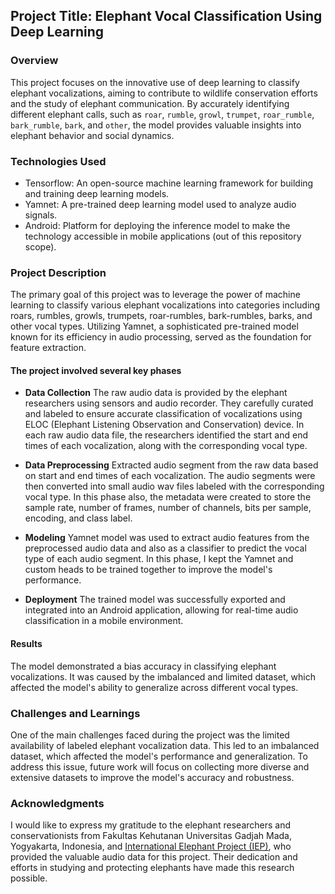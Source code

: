## Project Title: Elephant Vocal Classification Using Deep Learning

### Overview
This project focuses on the innovative use of deep learning to classify elephant vocalizations, aiming to contribute to wildlife conservation efforts and the study of elephant communication. By accurately identifying different elephant calls, such as `roar`, `rumble`, `growl`, `trumpet`, `roar_rumble`, `bark_rumble`, `bark`, and `other`, the model provides valuable insights into elephant behavior and social dynamics.

### Technologies Used
- Tensorflow: An open-source machine learning framework for building and training deep learning models.
- Yamnet: A pre-trained deep learning model used to analyze audio signals.
- Android: Platform for deploying the inference model to make the technology accessible in mobile applications (out of this repository scope).

### Project Description
The primary goal of this project was to leverage the power of machine learning to classify various elephant vocalizations into categories including roars, rumbles, growls, trumpets, roar-rumbles, bark-rumbles, barks, and other vocal types. Utilizing Yamnet, a sophisticated pre-trained model known for its efficiency in audio processing, served as the foundation for feature extraction.

#### The project involved several key phases

- **Data Collection**
The raw audio data is provided by the elephant researchers using sensors and audio recorder. They carefully curated and labeled to ensure accurate classification of vocalizations using ELOC (Elephant Listening Observation and Conservation) device. In each raw audio data file, the researchers identified the start and end times of each vocalization, along with the corresponding vocal type.

- **Data Preprocessing**
Extracted audio segment from the raw data based on start and end times of each vocalization. The audio segments were then converted into small audio wav files labeled with the corresponding vocal type. In this phase also, the metadata were created to store the sample rate, number of frames, number of channels, bits per sample, encoding, and class label.

- **Modeling** 
Yamnet model was used to extract audio features from the preprocessed audio data and also as a classifier to predict the vocal type of each audio segment. In this phase, I kept the Yamnet and custom heads to be trained together to improve the model's performance.

- **Deployment**
The trained model was successfully exported and integrated into an Android application, allowing for real-time audio classification in a mobile environment.

#### Results
The model demonstrated a bias accuracy in classifying elephant vocalizations. It was caused by the imbalanced and limited dataset, which affected the model's ability to generalize across different vocal types.

### Challenges and Learnings
One of the main challenges faced during the project was the limited availability of labeled elephant vocalization data. This led to an imbalanced dataset, which affected the model's performance and generalization. To address this issue, future work will focus on collecting more diverse and extensive datasets to improve the model's accuracy and robustness.

### Acknowledgments
I would like to express my gratitude to the elephant researchers and conservationists from Fakultas Kehutanan Universitas Gadjah Mada, Yogyakarta, Indonesia, and [International Elephant Project (IEP)](https://www.internationalelephantproject.org/what-we-do/), who provided the valuable audio data for this project. Their dedication and efforts in studying and protecting elephants have made this research possible. 

